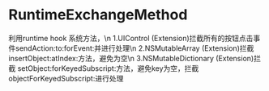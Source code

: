 # RuntimeExchangeMethod
利用runtime hook 系统方法，\n
1.UIControl (Extension)拦截所有的按钮点击事件sendAction:to:forEvent:并进行处理\n
2.NSMutableArray (Extension)拦截insertObject:atIndex:方法，避免为空\n
3.NSMutableDictionary (Extension)拦截 setObject:forKeyedSubscript:方法，避免key为空，拦截objectForKeyedSubscript:进行处理
